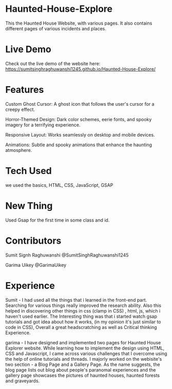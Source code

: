 # Haunted-House-Explore
This the Haunted House Website, with various pages. It also contains different pages of various incidents and places.

# Live Demo
Check out the live demo of the website here: https://sumitsinghraghuwanshi1245.github.io/Haunted-House-Explore/

# Features 

Custom Ghost Cursor: A ghost icon that follows the user's cursor for a creepy effect.

Horror-Themed Design: Dark color schemes, eerie fonts, and spooky imagery for a terrifying experience.

Responsive Layout: Works seamlessly on desktop and mobile devices.

Animations: Subtle and spooky animations that enhance the haunting atmosphere.


# Tech Used 
we used the basics, 
HTML, CSS, JavaScript, GSAP

# New Thing 
Used Gsap for the first time in some class and id.

# Contributors

Sumit Signh Raghuwanshi           @SumitSinghRaghuwanshi1245

Garima Uikey                      @GarimaUikey

# Experience

Sumit - I had used all the things that i learned in the front-end part. Searching for various things really improved the research ability. Also this helped in discovering other things in css (clamp in CSS) , html, js, which i haven't used earlier. The Interesting thing was that i started watch gsap tutorials and got idea about how it works, (in my opinion it's just similar to code in CSS), Overall a great headscratching as well as Critical thinking Experience. 

garima - I have designed and implemented two pages for Haunted House Explorer website. While learning how to implement the design using HTML, CSS and Javascript, I came across various challenges that I overcome using the help of online tutorials and threads. I majorly worked on the webisite's two section - a Blog Page and a Gallery Page. As the name suggests, the blog page lists out blog about people's paranomal experiences and the gallery page showcases the pictures of haunted houses, haunted forests and graveyards.
